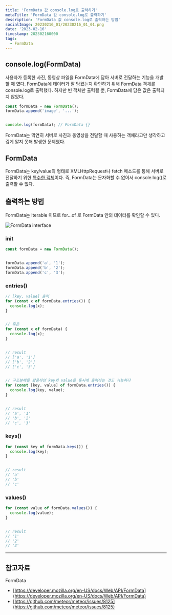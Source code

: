 ```yaml
---
title: 'FormData 값 console.log로 출력하기'
metaTitle: 'FormData 값 console.log로 출력하기'
description: 'FormData 값 console.log로 출력하는 방법'
socialImage: 20230216_01/20230216_01_01.png
date: '2023-02-16'
timestamp: 202302160000
tags:
  - FormData
---
```


## console.log(FormData)
사용자가 등록한 사진, 동영상 파일을 FormData에 담아 서버로 전달하는 기능을 개발할 때 였다.
FormData에 데이터가 잘 담겼는지 확인하기 위해 FormData 객체를 console.log로 출력했다. 
하지만 빈 객체만 출력될 뿐, FormData에 담은 값은 출력되지 않았다.

```typescript
const formData = new FormData();
formData.append('image', '...');


console.log(formData); // FormData {}
```
FormData는 막연히 서버로 사진과 동영상을 전달할 때 사용하는 객체라고만 생각하고 깊게 알지 못해 발생한 문제였다.


## FormData
FormData는 key/value의 형태로 XMLHttpRequest나 fetch 메소드를 통해 서버로 전달하기 위한 [특수한 객체](https://developer.mozilla.org/en-US/docs/Web/API/FormData)이다. 즉, FormData는 문자화할 수 없어서 console.log()로 출력할 수 없다.


## 출력하는 방법
FormData는 Iterable 이므로 for...of 로 FormData 안의 데이터를 확인할 수 있다.

![FormData interface](https://pub-85c0bb17a41e4bd2b0f173e53fdcf568.r2.dev/20230216_01_01.png)


### init
```typescript
const formData = new FormData();


formData.append('a', '1');
formData.append('b', '2');
formData.append('c', '3');
```


### entries()
```typescript
// [key, value] 출력
for (const x of formData.entries()) {
  console.log(x);
}


// 혹은
for (const x of formData) {
  console.log(x);
}


// result
// ['a', '1']
// ['b', '2']
// ['c', '3']


// 구조분해를 활용하면 key와 value를 동시에 출력하는 것도 가능하다
for (const [key, value] of formData.entries()) {
  console.log(key, value);
}


// result
// 'a', '1'
// 'b', '2'
// 'c', '3'
```

### keys()
```typescript
for (const key of formData.keys()) {
  console.log(key);
}


// result
// 'a'
// 'b'
// 'c'
```

### values()
```typescript
for (const value of formData.values()) {
  console.log(value);
}


// result
// '1'
// '2'
// '3'
```

---
## 참고자료
FormData
- [https://developer.mozilla.org/en-US/docs/Web/API/FormData](https://developer.mozilla.org/en-US/docs/Web/API/FormData)
- [https://github.com/meteor/meteor/issues/8125](https://github.com/meteor/meteor/issues/8125)